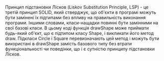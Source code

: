 Принцип підстановки Лісков (Liskov Substitution Principle, LSP) - це третій принцип SOLID, який стверджує, що об'єкти в програмі можуть бути замінені їх підтипами без впливу на правильність виконання програми. Іншими словами, класи-нащадки повинні бути замінними на свої базові класи.
В цьому коді функція drawShape може приймати будь-який об'єкт, що є підтипом класу Shape, і викликати його метод draw. Підкласи Circle і Square перевизначають цей метод і можуть бути використані в drawShape замість базового типу без втрати функціональності чи поведінки, що і є сутністю принципу підстановки Лісков.
